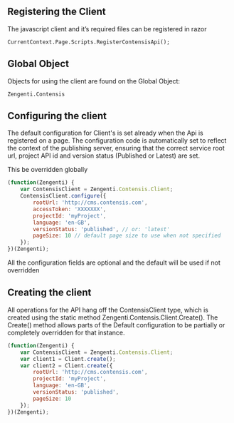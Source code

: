 ## Registering the Client

The javascript client and it’s required files can be registered in razor

`CurrentContext.Page.Scripts.RegisterContensisApi();`


## Global Object
Objects for using the client are found on the Global Object:

`Zengenti.Contensis`


## Configuring the client
The default configuration for Client's is set already when the Api is registered on a page. The configuration code is automatically set to reflect the context of the publishing server, ensuring that the correct service root url, project API id and version status (Published or Latest) are set.

This be overridden globally
```js
(function(Zengenti) {
    var ContensisClient = Zengenti.Contensis.Client;
    ContensisClient.configure({
        rootUrl: 'http://cms.contensis.com',
        accessToken: 'XXXXXXX',
        projectId: 'myProject',
        language: 'en-GB',
        versionStatus: 'published', // or: 'latest'
        pageSize: 10 // default page size to use when not specified
    });
})(Zengenti);
```

All the configuration fields are optional and the default will be used if not overridden

## Creating the client
All operations for the API hang off the ContensisClient type, which is created using the static method Zengenti.Contensis.Client.Create(). The Create() method allows parts of the Default configuration to be partially or completely overridden for that instance.

```js
(function(Zengenti) {
    var ContensisClient = Zengenti.Contensis.Client;
    var client1 = Client.create();
    var client2 = Client.create({
        rootUrl: 'http://cms.contensis.com',
        projectId: 'myProject',
        language: 'en-GB',
        versionStatus: 'published',
        pageSize: 10
    });
})(Zengenti);
```
